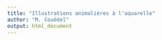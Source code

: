 ```yaml
---
title: "Illustrations animalières à l'aquarelle"
author: "M. Couëdel"
output: html_document
---
```


